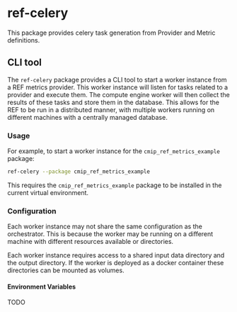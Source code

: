 # ref-celery

This package provides celery task generation from Provider and Metric definitions.

## CLI tool

The `ref-celery` package provides a CLI tool to start a worker instance from a REF metrics provider.
This worker instance will listen for tasks related to a provider and execute them.
The compute engine worker will then collect the results of these tasks and store them in the database.
This allows for the REF to be run in a distributed manner,
with multiple workers running on different machines with a centrally managed database.

### Usage

For example, to start a worker instance for the `cmip_ref_metrics_example` package:

```bash
ref-celery --package cmip_ref_metrics_example
```

This requires the `cmip_ref_metrics_example` package to be installed in the current virtual environment.


### Configuration

Each worker instance may not share the same configuration as the orchestrator.
This is because the worker may be running on a different machine with different resources available or
directories.

Each worker instance requires access to a shared input data directory and the output directory.
If the worker is deployed as a docker container these directories can be mounted as volumes.


#### Environment Variables

TODO
